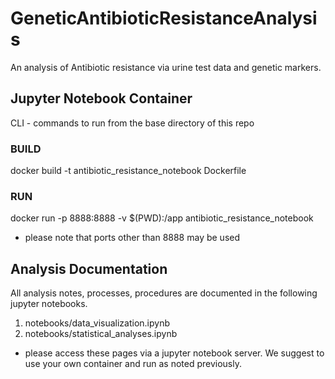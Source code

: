 # GeneticAntibioticResistanceAnalysis
An analysis of Antibiotic resistance via urine test data and genetic markers.

## Jupyter Notebook Container
CLI - commands to run from the base directory of this repo

### BUILD
docker build -t antibiotic_resistance_notebook Dockerfile

### RUN
docker run -p 8888:8888 -v $(PWD):/app antibiotic_resistance_notebook
* please note that ports other than 8888 may be used

## Analysis Documentation
All analysis notes, processes, procedures are documented in the following jupyter notebooks.
1. notebooks/data_visualization.ipynb
2. notebooks/statistical_analyses.ipynb
* please access these pages via a jupyter notebook server. We suggest to use your own container and run as noted previously.


